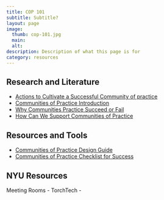 ```yaml
---
title: COP 101
subtitle: Subtitle?
layout: page
image:
  thumb: cop-101.jpg
  main:
  alt:
description: Description of what this page is for
category: resources
---
```


## Research and Literature

* [Actions to Cultivate a Successful Community of practice](http://en.wikipedia.org/wiki/Community_of_practice)
* [Communities of Practice Introduction](http://wenger-trayner.com/theory/)
* [Why Communities Practice Succeed or Fail](http://herbsleb.org/SCALEpapers/probst-why-2008.pdf)
* [How Can We Support Communities of Practice](https://steinhardt.nyu.edu/scmsAdmin/uploads/006/677/CHAP12HOADLEY.pdf)

## Resources and Tools

* [Communities of Practice Design Guide](http://net.educause.edu/ir/library/pdf/nli0531.pdf)
* [Communities of Practice Checklist for Success](http://www.kpu.ca/sites/default/files/Teaching%20and%20Learning/TD.4.3.6_Cassidy_Communities_of_Practice.pdf)

## NYU Resources

Meeting Rooms -
TorchTech  -